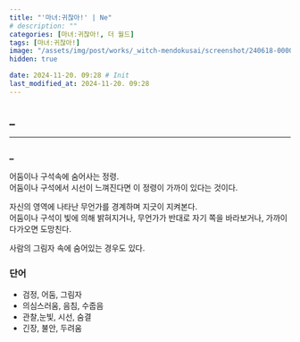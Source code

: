 ```yaml
---
title: "'마녀:귀찮아!' | Ne"
# description: ""
categories: [마녀:귀찮아!, 더 월드]
tags: [마녀:귀찮아!]
image: "/assets/img/post/works/_witch-mendokusai/screenshot/240618-000000.png"
hidden: true

date: 2024-11-20. 09:28 # Init
last_modified_at: 2024-11-20. 09:28
---
```


## _

---

### _

어둠이나 구석속에 숨어사는 정령.  
어둠이나 구석에서 시선이 느껴진다면 이 정령이 가까이 있다는 것이다.  

자신의 영역에 나타난 무언가를 경계하며 지긋이 지켜본다.  
어둠이나 구석이 빛에 의해 밝혀지거나, 무언가가 반대로 자기 쪽을 바라보거나, 가까이 다가오면 도망친다.  

사람의 그림자 속에 숨어있는 경우도 있다.  

### 단어

- 검정, 어둠, 그림자
- 의심스러움, 음침, 수줍음
- 관찰,눈빛, 시선, 숨결
- 긴장, 불안, 두려움
